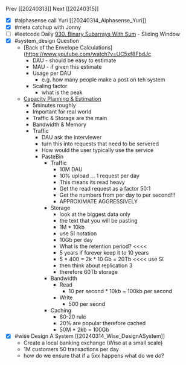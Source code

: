 Prev [[20240313]]
Next [[20240315]]

- [x] #alphasense call Yuri [[20240314_Alphasense_Yuri]] 
- [x] #meta catchup with Jonny
- [ ] #leetcode  Daily [930. Binary Subarrays With Sum](https://leetcode.com/problems/binary-subarrays-with-sum/) 
		- Sliding Window
- [x] #system_design  Question
	- [Back of the Envelope Calculations](https://www.youtube.com/watch?v=UC5xf8FbdJc
		- DAU - should be easy to estimate
		- MAU - if given this estimate 
		- Usage per DAU
			- e.g. how many people make a post on teh system
		- Scaling factor
			- what is the peak
	- [Capacity Planning & Estimation](https://www.youtube.com/watch?v=-frNQkRz_IU)
		- 5minutes roughly
		- Important for real world
		- Traffic & Storage are the main
		- Bandwidth & Memory
		- Traffic
			- DAU ask the interviewer
			- turn this into requests that need to be servered
			- How would the user typically use the service
			- PasteBin
				- Traffic
					- 10M DAU
					- 10% upload ... 1 request per day
					- This means its read heavy
					- Get the read request as a factor 50:1
					- Get the numbers from per day to per second!!!
					- APPROXIMATE AGGRESSIVELY
				- Storage
					- look at the biggest data only
					- the text that you will be pasting
					- 1M * 10kb
					- use SI notation
					- 10Gb per day
					- What is the retention period? <<<<
					- 5 years if forever keep it to 10 years
					- 5 * 400 = 2k * 10 Gb = 20Tb <<<< use SI
					- then think about replication 3
					- therefore 60Tb storage
				- Bandwidth
					- Read
						- 10 per second * 10kb ~ 100kb per second
					- Write
						- 500 per seond
				- Caching
					- 80-20 rule
					- 20% are popular therefore cached
					- 50M * 2kb = 100Gb
- [x] #wise Design A System [[20240314_Wise_DesignASystem]]
	- Create a local banking exchange (Wise at a small scale)
	-  1M customers 50 transactions per day
	- how do we ensure that if a 5xx happens what do we do?